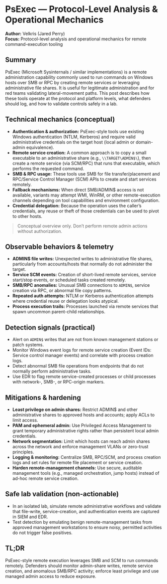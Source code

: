 # PsExec — Protocol-Level Analysis & Operational Mechanics

**Author:** Velkris (Jared Perry)  
**Focus:** Protocol-level analysis and operational mechanics for remote command-execution tooling

## Summary
PsExec (Microsoft Sysinternals / similar implementations) is a remote administration capability commonly used to run commands on Windows hosts over SMB or RPC by creating remote services or leveraging administrative file shares. It is useful for legitimate administration and for red teams validating lateral-movement paths. This post describes how these tools operate at the protocol and platform levels, what defenders should log, and how to validate controls safely in a lab.

## Technical mechanics (conceptual)
- **Authentication & authorization:** PsExec-style tools use existing Windows authentication (NTLM, Kerberos) and require valid administrative credentials on the target host (local admin or domain-admin equivalence).
- **Remote service creation:** A common approach is to copy a small executable to an administrative share (e.g., `\\TARGET\ADMIN$\`), then create a remote service (via SCM/RPC) that runs that executable, which performs the requested command.
- **SMB & RPC usage:** These tools use SMB for file transfer/placement and RPC/Service Control Manager (SCM) APIs to create and start services remotely.
- **Fallback mechanisms:** When direct SMB/ADMIN$ access is not available, variants may attempt WMI, WinRM, or other remote-execution channels depending on tool capabilities and environment configuration.
- **Credential delegation:** Because the operation uses the caller’s credentials, any reuse or theft of those credentials can be used to pivot to other hosts.

> Conceptual overview only. Don’t perform remote admin actions without authorization.

## Observable behaviors & telemetry
- **ADMIN$ file writes:** Unexpected writes to administrative file shares, particularly from accounts/hosts that normally do not administer the target.  
- **Service SCM events:** Creation of short-lived remote services, service start/stop events, or scheduled tasks created remotely.  
- **SMB/RPC anomalies:** Unusual SMB connections to `ADMIN$`, service creation via RPC, or abnormal file copy patterns.  
- **Repeated auth attempts:** NTLM or Kerberos authentication attempts where credential reuse or delegation looks atypical.
- **Process execution trails:** Processes launched via remote services that spawn uncommon parent-child relationships.

## Detection signals (practical)
- Alert on `ADMIN$` writes that are not from known management stations or patch systems.  
- Monitor Windows event logs for remote service creation (Event IDs: Service control manager events) and correlate with process creation logs.  
- Detect abnormal SMB file operations from endpoints that do not normally perform administrative tasks.  
- Use EDR to flag remote service-created processes or child processes with network-, SMB-, or RPC-origin markers.

## Mitigations & hardening
- **Least privilege on admin shares:** Restrict ADMIN$ and other administrative shares to approved hosts and accounts; apply ACLs to limit access.  
- **PAM and ephemeral admin:** Use Privileged Access Management to grant temporary administrative rights rather than persistent local admin credentials.  
- **Network segmentation:** Limit which hosts can reach admin shares across the network and enforce management VLANs or zero-trust principles.  
- **Logging & monitoring:** Centralize SMB, RPC/SCM, and process creation logs and set rules for remote file placement or service creation.  
- **Harden remote-management channels:** Use secure, auditable management tools (e.g., managed orchestration, jump hosts) instead of ad-hoc remote service creation.

## Safe lab validation (non-actionable)
- In an isolated lab, simulate remote administrative workflows and validate that file-write, service-creation, and authentication events are captured in SIEM and EDR.  
- Test detection by emulating benign remote-management tasks from approved management workstations to ensure noisy, permitted activities do not trigger false positives.

## TL;DR
PsExec-style remote execution leverages SMB and SCM to run commands remotely. Defenders should monitor admin-share writes, remote service creation, and anomalous SMB/RPC activity; enforce least privilege and use managed admin access to reduce exposure.
